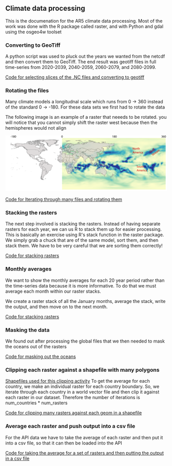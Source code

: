 ## Climate data processing
This is the documenation for the AR5 climate data processing. Most of the work was done with the R package called raster, and with Python and gdal using the osgeo4w toolset

### Converting to GeoTiff
A python script was used to pluck out the years we wanted from the netcdf and then convert them to GeoTiff. The end result was geotiff files in full time-series from 2020-2039, 2040-2059, 2060-2079, and 2080-2099. 

[Code for selecting slices of the .NC files and converting to geotiff ](https://github.com/deriggi/AR5-World-Bank/blob/master/translate.py)


### Rotating the files
Many climate models a longitudnal scale which runs from 0 -> 360 instead of the standard 0 -> -180. For these data sets we first had to rotate the data

The following image is an example of a raster that neeeds to be rotated. you will notice that you cannot simply shift the raster west because then the hemispheres would not align

![Alt text](images/rotation.png)

[Code for Iterating through many files and rotating them](https://github.com/deriggi/AR5-World-Bank/blob/master/rotateAll.R)

### Stacking the rasters

The next step involved is stacking the rasters. Instead of having separate rasters for each year, we can us R to stack them up for easier processing. This is basically an exercise using R's stack function in the raster package. We simply grab a chuck that are of the same model, sort them, and then stack them. We have to be very careful that we are sorting them correctly!

[Code for stacking rasters](https://github.com/deriggi/AR5-World-Bank/blob/master/rasterStacker.R)

### Monthly averages

We want to show the monthly averages for each 20 year period rather than the time-series data because it is more informative. To do that we must average each month within our raster stacks.

We create a raster stack of all the January months, average the stack, write the output, and then move on to the next month.

[Code for stacking rasters](https://github.com/deriggi/AR5-World-Bank/blob/master/monthTrender.R)

### Masking the data

We found out after processing the global files that we then needed to mask the oceans out of the rasters

[Code for masking out the oceans](https://github.com/deriggi/AR5-World-Bank/blob/master/maskOceans.R)

### Clipping each raster against a shapefile with many polygons
[Shapefiles used for this clipping activity](https://www.dropbox.com/sh/i46xxj5g3948hm7/AABVM5XPswWdA6yg8M6kHBnwa?dl=0)
To get the average for each country, we make an individual raster for each country boundary. So, we iterate through each country in a world vector file and then clip it against each raster in our dataset. Therefore the number of iterations is num_countries * num_rasters

[Code for clipping many rasters against each geom in a shapefile](https://github.com/deriggi/AR5-World-Bank/blob/master/countryClipper.py)

### Average each raster and push output into a csv file

For the API data we have to take the average of each raster and then put it into a csv file, so that it can then be loaded into the API

[Code for taking the average for a set of rasters and then putting the output in a csv file](https://github.com/deriggi/AR5-World-Bank/blob/master/averageCalculator.R)

















